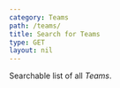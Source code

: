 ```yaml
---
category: Teams
path: /teams/
title: Search for Teams
type: GET
layout: nil
---
```


Searchable list of all *Teams*.